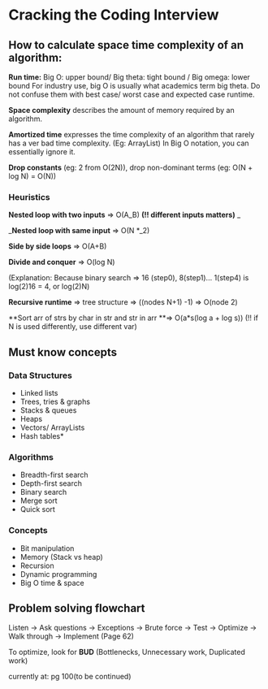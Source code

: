 # Cracking the Coding Interview

## How to calculate space time complexity of an algorithm:

**Run time:** Big O: upper bound/ Big theta: tight bound / Big omega: lower bound For industry use, big O is usually what academics term big theta. Do not confuse them with best case/ worst case and expected case runtime.

**Space complexity** describes the amount of memory required by an algorithm.

**Amortized time** expresses the time complexity of an algorithm that rarely has a ver bad time complexity. (Eg: ArrayList) In Big O notation, you can essentially ignore it.

**Drop constants** (eg: 2 from O(2N)), drop non-dominant terms (eg: O(N + log N) = O(N))

### Heuristics

**Nested loop with two inputs** => O(A_B) **(!! different inputs matters)** _

_**Nested loop with same input** => O(N \*_2)&#x20;

**Side by side loops** => O(A+B)

**Divide and conquer** => O(log N)&#x20;

(Explanation: Because binary search => 16 (step0), 8(step1)... 1(step4) is log(2)16 = 4, or log(2)N)&#x20;

**Recursive runtime** => tree structure => ((nodes  N+1) -1) => O(node 2)

**Sort arr of strs by char in str and str in arr **=> O(a\*s(log a + log s)) (!! if N is used differently, use different var)

## Must know concepts

### Data Structures&#x20;

* Linked lists&#x20;
* Trees, tries & graphs&#x20;
* Stacks & queues&#x20;
* Heaps&#x20;
* Vectors/ ArrayLists&#x20;
* Hash tables\*

### Algorithms&#x20;

* Breadth-first search&#x20;
* Depth-first search&#x20;
* Binary search&#x20;
* Merge sort&#x20;
* Quick sort

### Concepts&#x20;

* Bit manipulation&#x20;
* Memory (Stack vs heap)&#x20;
* Recursion&#x20;
* Dynamic programming&#x20;
* Big O time & space

## Problem solving flowchart

Listen -> Ask questions -> Exceptions -> Brute force -> Test -> Optimize -> Walk through -> Implement (Page 62)

To optimize, look for **BUD** (Bottlenecks, Unnecessary work, Duplicated work)

currently at: pg 100(to be continued)
